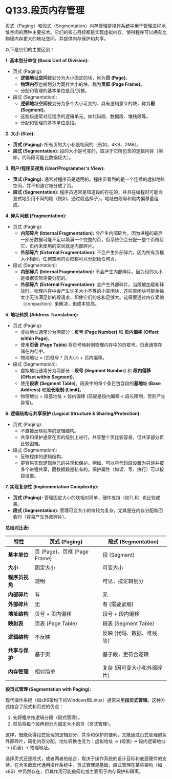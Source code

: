 # Q133.段页内存管理

页式（Paging）和段式（Segmentation）内存管理是操作系统中用于管理进程地址空间的两种主要技术。它们的核心目标都是实现虚拟内存，使得程序可以拥有比物理内存更大的地址空间，并提供内存保护和共享。

以下是它们的主要区别：

**1. 基本划分单位 (Basic Unit of Division):**

- 页式 (Paging):
  - **逻辑地址空间**被划分为大小固定的块，称为**页 (Page)**。
  - **物理内存**也被划分为同样大小的块，称为**页框 (Page Frame)**。
  - 分配和管理的基本单位是页/页框。
- 段式 (Segmentation):
  - **逻辑地址空间**被划分为多个大小可变的、具有逻辑意义的块，称为**段 (Segment)**。
  - 这些段通常对应程序的逻辑单元，如代码段、数据段、堆栈段等。
  - 分配和管理的基本单位是段。

**2. 大小 (Size):**

- **页式 (Paging):** 所有页的大小都是相同的（例如，4KB、2MB）。
- **段式 (Segmentation):** 段的大小是可变的，取决于它所包含的逻辑内容（例如，代码段可能比数据段大）。

**3. 用户/程序员视角 (User/Programmer's View):**

- **页式 (Paging):** 通常对程序员是透明的。程序员看到的是一个连续的虚拟地址空间，并不知道它被分成了页。
- **段式 (Segmentation):** 程序员通常是知道段的存在的，并且在编程时可能会显式地引用不同的段（例如，通过段选择子）。地址由段号和段内偏移量组成。

**4. 碎片问题 (Fragmentation):**

- 页式 (Paging):
  - **内部碎片 (Internal Fragmentation):** 会产生内部碎片。因为进程的最后一部分数据可能不足以填满一个完整的页，但系统仍会分配一整个页框给它，页内未使用的空间就是内部碎片。
  - **外部碎片 (External Fragmentation):** 不会产生外部碎片。因为所有页框大小相同，任何空闲的页框都可以分配给任何页。
- 段式 (Segmentation):
  - **内部碎片 (Internal Fragmentation):** 不会产生内部碎片。因为段的大小是根据实际需要分配的。
  - **外部碎片 (External Fragmentation):** 会产生外部碎片。当段被加载和释放时，物理内存中会产生许多大小不等的小空闲块，这些空闲块可能单独太小无法满足新的段请求，即使它们的总和足够大。这需要通过内存紧缩（compaction）来解决，但成本较高。

**5. 地址转换 (Address Translation):**

- 页式 (Paging):
  - 虚拟地址通常分为两部分：**页号 (Page Number)** 和 **页内偏移 (Offset within Page)**。
  - 使用**页表 (Page Table)** 将页号映射到物理内存中的页框号。页表通常存储在内存中。
  - 物理地址 = (页框号 * 页大小) + 页内偏移。
- 段式 (Segmentation):
  - 虚拟地址通常分为两部分：**段号 (Segment Number)** 和 **段内偏移 (Offset within Segment)**。
  - 使用**段表 (Segment Table)**。段表中的每个条目包含段的**基地址 (Base Address)** 和**段长限制 (Limit)**。
  - 物理地址 = 段基地址 + 段内偏移 (前提是段内偏移 < 段长限制，否则产生异常)。

**6. 逻辑结构与共享保护 (Logical Structure & Sharing/Protection):**

- 页式 (Paging):
  - 不直接反映程序的逻辑结构。
  - 共享和保护通常在页的级别上进行。共享整个页比较容易，但共享部分页比较困难。
- 段式 (Segmentation):
  - 反映程序的逻辑结构。
  - 更容易实现逻辑单元的共享和保护。例如，可以将代码段设置为只读并被多个进程共享，而数据段是私有的。保护属性（如读、写、执行）可以按段设置。

**7. 实现复杂性 (Implementation Complexity):**

- **页式 (Paging):** 管理固定大小的块相对简单，硬件支持（如TLB）也比较成熟。
- **段式 (Segmentation):** 管理可变大小的块较为复杂，尤其是在内存分配和回收时（容易产生外部碎片）。

**总结对比表:**

| **特性**       | **页式 (Paging)**            | **段式 (Segmentation)**     |
| -------------- | ---------------------------- | --------------------------- |
| **基本单位**   | 页 (Page)，页框 (Page Frame) | 段 (Segment)                |
| **大小**       | 固定大小                     | 可变大小                    |
| **程序员视角** | 透明                         | 可见，按逻辑划分            |
| **内部碎片**   | 有                           | 无                          |
| **外部碎片**   | 无                           | 有 (需要紧缩)               |
| **地址结构**   | 页号 + 页内偏移              | 段号 + 段内偏移             |
| **映射表**     | 页表 (Page Table)            | 段表 (Segment Table)        |
| **逻辑结构**   | 不反映                       | 反映 (代码、数据、堆栈等)   |
| **共享与保护** | 基于页                       | 基于段，更符合逻辑          |
| **内存管理**   | 相对简单                     | 复杂 (因可变大小和外部碎片) |

**段页式管理 (Segmentation with Paging):**

现代操作系统（如x86架构下的Windows和Linux）通常采用**段页式管理**。这种方式结合了段式和页式的优点：

1. 先将程序按逻辑分段（段式管理）。
2. 然后将每个段再划分为固定大小的页（页式管理）。

这样，既能获得段式管理的逻辑划分、共享和保护的便利，又能通过页式管理避免外部碎片，简化内存分配。地址转换也变为：虚拟地址 → (段表) → 段内逻辑地址 → (页表) → 物理地址。

选择页式还是段式，或者两者的结合，取决于操作系统的设计目标和底层硬件的支持。在大多数现代通用操作系统中，页式管理是基础，段式管理在某些架构（如x86）中仍然存在，但其作用可能被简化或主要用于内存保护和隔离。